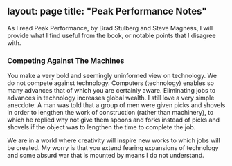 layout: page
title: "Peak Performance Notes"
---

As I read Peak Performance, by Brad Stulberg and Steve Magness, I will provide what I find useful from the book, 
or notable points that I disagree with.

### Competing Against The Machines

You make a very bold and seemingly uninformed view on technology. We do not compete against technology. 
Computers (technology) enables so many advances that of which you are certainly aware. 
Eliminating jobs to advances in technology increases global wealth. I still love a very simple anecdote:
A man was told that a group of men were given picks and shovels in order to lengthen the work of construction 
(rather than machinery), to which he replied why not give them spoons and forks instead of picks and shovels 
if the object was to lengthen the time to complete the job.

We are in a world where creativity will inspire new works to which jobs will be created. 
My worry is that you extend fearing expansions of technology and some absurd war that is 
mounted by means I do not understand.